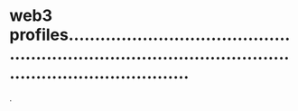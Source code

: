 # web3 profiles.................................................................................................................................
.
